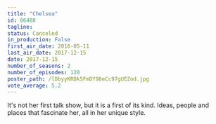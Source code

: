 ```yaml
---
title: "Chelsea"
id: 66488
tagline: 
status: Canceled
in_production: False
first_air_date: 2016-05-11
last_air_date: 2017-12-15
date: 2017-12-15
number_of_seasons: 2
number_of_episodes: 120
poster_path: /lDbyyKRDk5FmDY98eCc97gUEZod.jpg
vote_average: 5.2
---
```


It's not her first talk show, but it is a first of its kind. Ideas, people and places that fascinate her, all in her unique style.
